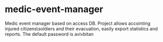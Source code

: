 # medic-event-manager
Medic event manager based on access DB.
Project allows accointing injured citizens\soldiers and their evacuation, easily export statistics and reports.
The default password is avivbitan
